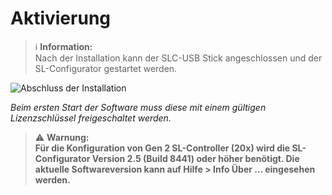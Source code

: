 # Aktivierung

> ℹ️ **Information:**  
> Nach der Installation kann der SLC-USB Stick angeschlossen und der SL-Configurator gestartet werden.

![Abschluss der Installation](images/de/2-aktivierung/aktivierung.png)

*Beim ersten Start der Software muss diese mit einem gültigen Lizenzschlüssel freigeschaltet werden.*

> ⚠️ **Warnung:**  
> **Für die Konfiguration von Gen 2 SL-Controller (20x) wird die SL-Configurator Version 2.5 (Build 8441) oder höher benötigt. Die aktuelle Softwareversion kann auf Hilfe > Info Über … eingesehen werden.** 